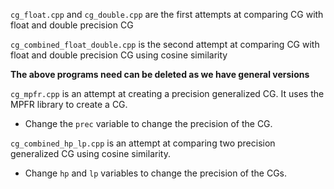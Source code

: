 `cg_float.cpp` and `cg_double.cpp` are the first attempts at comparing CG with float and double precision CG

`cg_combined_float_double.cpp` is the second attempt at comparing CG with float and double precision CG using 
cosine similarity

**The above programs need can be deleted as we have general versions**

`cg_mpfr.cpp` is an attempt at creating a precision generalized CG. It uses the MPFR library to create a CG.
 - Change the `prec` variable to change the precision of the CG.

`cg_combined_hp_lp.cpp` is an attempt at comparing two precision generalized CG using cosine similarity.
 - Change `hp` and `lp` variables to change the precision of the CGs.
